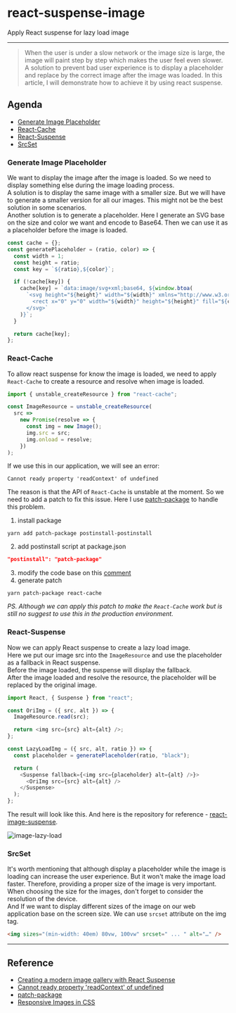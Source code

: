 # react-suspense-image

Apply React suspense for lazy load image

---

<blockquote>
When the user is under a slow network or the image size is large, the image will paint step by step which makes the user feel even slower. A solution to prevent bad user experience is to display a placeholder and replace by the correct image after the image was loaded. In this article, I will demonstrate how to achieve it by using react suspense.
</blockquote>

## Agenda

- [Generate Image Placeholder](#agenda-1)
- [React-Cache](#agenda-2)
- [React-Suspense](#agenda-3)
- [SrcSet](#agenda-4)

### Generate Image Placeholder <a name="agenda-1"></a>

We want to display the image after the image is loaded. So we need to display something else during the image loading process.  
A solution is to display the same image with a smaller size. But we will have to generate a smaller version for all our images. This might not be the best solution in some scenarios.  
Another solution is to generate a placeholder. Here I generate an SVG base on the size and color we want and encode to Base64. Then we can use it as a placeholder before the image is loaded.

```js
const cache = {};
const generatePlaceholder = (ratio, color) => {
  const width = 1;
  const height = ratio;
  const key = `${ratio},${color}`;

  if (!cache[key]) {
    cache[key] = `data:image/svg+xml;base64, ${window.btoa(
      `<svg height="${height}" width="${width}" xmlns="http://www.w3.org/2000/svg">
        <rect x="0" y="0" width="${width}" height="${height}" fill="${color}"/>
      </svg>`
    )}`;
  }

  return cache[key];
};
```

### React-Cache <a name="agenda-2"></a>

To allow react suspense for know the image is loaded, we need to apply `React-Cache` to create a resource and resolve when image is loaded.

```js
import { unstable_createResource } from "react-cache";

const ImageResource = unstable_createResource(
  src =>
    new Promise(resolve => {
      const img = new Image();
      img.src = src;
      img.onload = resolve;
    })
);
```

If we use this in our application, we will see an error:

```
Cannot ready property 'readContext' of undefined
```

The reason is that the API of `React-Cache` is unstable at the moment. So we need to add a patch to fix this issue. Here I use [patch-package](https://www.npmjs.com/package/patch-package) to handle this problem.

1. install package

```shell
yarn add patch-package postinstall-postinstall
```

2. add postinstall script at package.json

```json
"postinstall": "patch-package"
```

3. modify the code base on this [comment](https://github.com/facebook/react/issues/14575#issuecomment-455096301)
4. generate patch

```shell
yarn patch-package react-cache
```

_PS. Although we can apply this patch to make the `React-Cache` work but is still no suggest to use this in the production environment._

### React-Suspense <a name="agenda-3"></a>

Now we can apply React suspense to create a lazy load image.  
Here we put our image src into the `ImageResource` and use the placeholder as a fallback in React suspense.  
Before the image loaded, the suspense will display the fallback.  
After the image loaded and resolve the resource, the placeholder will be replaced by the original image.

```js
import React, { Suspense } from "react";

const OriImg = ({ src, alt }) => {
  ImageResource.read(src);

  return <img src={src} alt={alt} />;
};

const LazyLoadImg = ({ src, alt, ratio }) => {
  const placeholder = generatePlaceholder(ratio, "black");

  return (
    <Suspense fallback={<img src={placeholder} alt={alt} />}>
      <OriImg src={src} alt={alt} />
    </Suspense>
  );
};
```

The result will look like this. And here is the repository for reference - [react-image-suspense](https://github.com/oahehc/react-image-suspense).

![image-lazy-load](https://i.imgur.com/BFfQj5s.gif)

### SrcSet <a name="agenda-4"></a>

It's worth mentioning that although display a placeholder while the image is loading can increase the user experience. But it won't make the image load faster. Therefore, providing a proper size of the image is very important. When choosing the size for the images, don't forget to consider the resolution of the device.  
And If we want to display different sizes of the image on our web application base on the screen size. We can use `srcset` attribute on the img tag.

```html
<img sizes="(min-width: 40em) 80vw, 100vw" srcset=" ... " alt="…" />
```

---

## Reference

- [Creating a modern image gallery with React Suspense](https://medium.com/@andrisgauracs/creating-a-modern-image-gallery-with-react-suspense-4e2c1b5a19b7)
- [Cannot ready property 'readContext' of undefined](https://github.com/facebook/react/issues/14575)
- [patch-package](https://www.npmjs.com/package/patch-package)
- [Responsive Images in CSS](https://css-tricks.com/responsive-images-css/)
